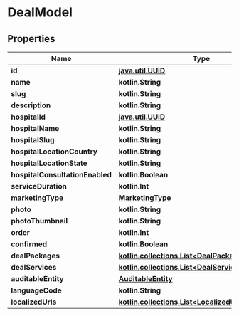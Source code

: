 
# DealModel

## Properties
Name | Type | Description | Notes
------------ | ------------- | ------------- | -------------
**id** | [**java.util.UUID**](java.util.UUID.md) |  |  [optional]
**name** | **kotlin.String** |  |  [optional]
**slug** | **kotlin.String** |  |  [optional]
**description** | **kotlin.String** |  |  [optional]
**hospitalId** | [**java.util.UUID**](java.util.UUID.md) |  |  [optional]
**hospitalName** | **kotlin.String** |  |  [optional]
**hospitalSlug** | **kotlin.String** |  |  [optional]
**hospitalLocationCountry** | **kotlin.String** |  |  [optional]
**hospitalLocationState** | **kotlin.String** |  |  [optional]
**hospitalConsultationEnabled** | **kotlin.Boolean** |  |  [optional]
**serviceDuration** | **kotlin.Int** |  |  [optional]
**marketingType** | [**MarketingType**](MarketingType.md) |  |  [optional]
**photo** | **kotlin.String** |  |  [optional]
**photoThumbnail** | **kotlin.String** |  |  [optional]
**order** | **kotlin.Int** |  |  [optional]
**confirmed** | **kotlin.Boolean** |  |  [optional]
**dealPackages** | [**kotlin.collections.List&lt;DealPackageItemModel&gt;**](DealPackageItemModel.md) |  |  [optional]
**dealServices** | [**kotlin.collections.List&lt;DealServiceItemModel&gt;**](DealServiceItemModel.md) |  |  [optional]
**auditableEntity** | [**AuditableEntity**](AuditableEntity.md) |  |  [optional]
**languageCode** | **kotlin.String** |  |  [optional]
**localizedUrls** | [**kotlin.collections.List&lt;LocalizedUrlModel&gt;**](LocalizedUrlModel.md) |  |  [optional]



